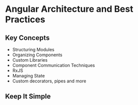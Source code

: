 # Angular Architecture and Best Practices

## Key Concepts

- Structuring Modules
- Organizing Components
- Custom Libraries
- Component Communication Techniques
- RxJS
- Managing State
- Custom decorators, pipes and more

## Keep It Simple


